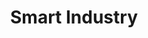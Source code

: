 ---
title: Smart Industry
yearDate: 2018
monthDate: mar
dayDate: 27-30
categories: IoT
tags: Manufacturing Measuring Communicating
excerpt: "Join us in the **Cap'Tronic** village, booth **3F37** and during two 30-minute conference presentations in the **Pitch** room: March 28, 3 pm and March 29, 11 am."
website: http://www.smart-industries.fr
---